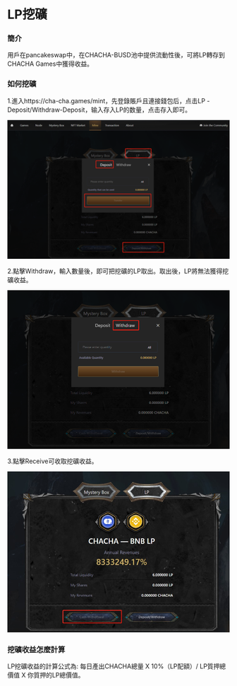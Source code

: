 # LP挖礦

### 簡介

用戶在pancakeswap中，在CHACHA-BUSD池中提供流動性後，可將LP轉存到CHACHA Games中獲得收益。

### 如何挖礦

1.進入https://cha-cha.games/mint，先登錄賬戶且連接錢包后，点击LP -Deposit/Withdraw-Deposit，输入存入LP的数量，点击存入即可。

![](../.gitbook/assets/lp1.png)

2.點擊Withdraw，輸入數量後，即可把挖礦的LP取出。取出後，LP將無法獲得挖礦收益。

![](../.gitbook/assets/lp2.png)

3.點擊Receive可收取挖礦收益。

![](../.gitbook/assets/lp3.jpg)

### 挖礦收益怎麼計算

LP挖礦收益的計算公式為: 每日產出CHACHA總量 X 10%（LP配額）/ LP質押總價值 X 你質押的LP總價值。



